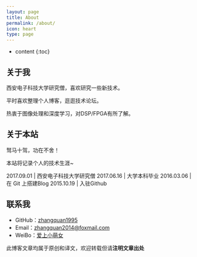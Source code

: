 ```yaml
---
layout: page
title: About
permalink: /about/
icon: heart
type: page
---
```


* content
{:toc}

## 关于我

西安电子科技大学研究僧，喜欢研究一些新技术。

平时喜欢整理个人博客，逛逛技术论坛。

热衷于图像处理和深度学习，对DSP/FPGA有所了解。

## 关于本站 

驽马十驾，功在不舍！

本站将记录个人的技术生涯~

2017.09.01 | 西安电子科技大学研究僧
2017.06.16 | 大学本科毕业 
2016.03.06 | 在 Git 上搭建Blog
2015.10.19 | 入驻Github 

## 联系我

* GitHub：[zhangquan1995](https://github.com/zhangquan1995)
* Email：[zhangquan2014@foxmail.com](mailto:zhangquan2014@foxmail.com)
* WeiBo：[爱上小萌女](http://weibo.com/zhangquan1995)

此博客文章均属于原创和译文，欢迎转载但请**注明文章出处**


